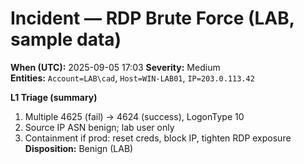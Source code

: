 # Incident — RDP Brute Force (LAB, sample data)

**When (UTC):** 2025-09-05 17:03
**Severity:** Medium  
**Entities:** `Account=LAB\cad`, `Host=WIN-LAB01`, `IP=203.0.113.42`  

**L1 Triage (summary)**
1) Multiple 4625 (fail) → 4624 (success), LogonType 10  
2) Source IP ASN benign; lab user only  
3) Containment if prod: reset creds, block IP, tighten RDP exposure  
**Disposition:** Benign (LAB)
